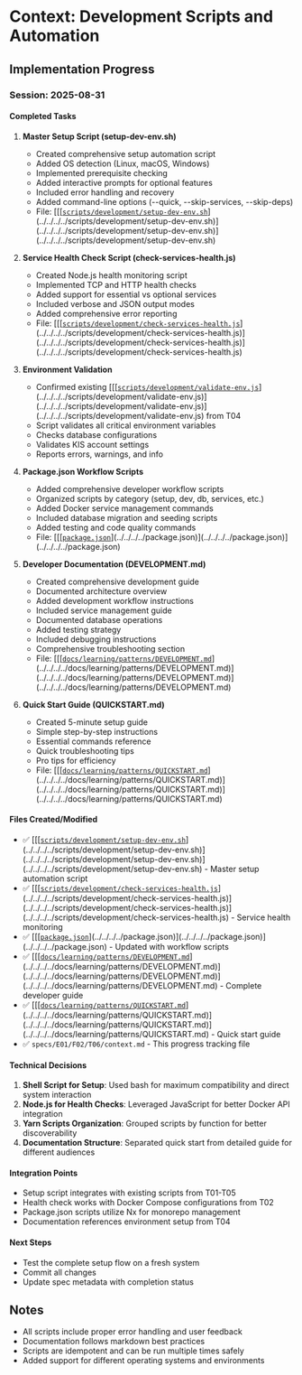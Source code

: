 # Context: Development Scripts and Automation

## Implementation Progress

### Session: 2025-08-31

#### Completed Tasks

1. **Master Setup Script (setup-dev-env.sh)**
   - Created comprehensive setup automation script
   - Added OS detection (Linux, macOS, Windows)
   - Implemented prerequisite checking
   - Added interactive prompts for optional features
   - Included error handling and recovery
   - Added command-line options (--quick, --skip-services, --skip-deps)
   - File: [[[[`scripts/development/setup-dev-env.sh`](../../../../scripts/development/setup-dev-env.sh)](../../../../scripts/development/setup-dev-env.sh)](../../../../scripts/development/setup-dev-env.sh)](../../../../scripts/development/setup-dev-env.sh)

2. **Service Health Check Script (check-services-health.js)**
   - Created Node.js health monitoring script
   - Implemented TCP and HTTP health checks
   - Added support for essential vs optional services
   - Included verbose and JSON output modes
   - Added comprehensive error reporting
   - File: [[[[`scripts/development/check-services-health.js`](../../../../scripts/development/check-services-health.js)](../../../../scripts/development/check-services-health.js)](../../../../scripts/development/check-services-health.js)](../../../../scripts/development/check-services-health.js)

3. **Environment Validation**
   - Confirmed existing [[[[`scripts/development/validate-env.js`](../../../../scripts/development/validate-env.js)](../../../../scripts/development/validate-env.js)](../../../../scripts/development/validate-env.js)](../../../../scripts/development/validate-env.js) from T04
   - Script validates all critical environment variables
   - Checks database configurations
   - Validates KIS account settings
   - Reports errors, warnings, and info

4. **Package.json Workflow Scripts**
   - Added comprehensive developer workflow scripts
   - Organized scripts by category (setup, dev, db, services, etc.)
   - Added Docker service management commands
   - Included database migration and seeding scripts
   - Added testing and code quality commands
   - File: [[[[`package.json`](../../../../package.json)](../../../../package.json)](../../../../package.json)](../../../../package.json)

5. **Developer Documentation (DEVELOPMENT.md)**
   - Created comprehensive development guide
   - Documented architecture overview
   - Added development workflow instructions
   - Included service management guide
   - Documented database operations
   - Added testing strategy
   - Included debugging instructions
   - Comprehensive troubleshooting section
   - File: [[[[`docs/learning/patterns/DEVELOPMENT.md`](../../../../docs/learning/patterns/DEVELOPMENT.md)](../../../../docs/learning/patterns/DEVELOPMENT.md)](../../../../docs/learning/patterns/DEVELOPMENT.md)](../../../../docs/learning/patterns/DEVELOPMENT.md)

6. **Quick Start Guide (QUICKSTART.md)**
   - Created 5-minute setup guide
   - Simple step-by-step instructions
   - Essential commands reference
   - Quick troubleshooting tips
   - Pro tips for efficiency
   - File: [[[[`docs/learning/patterns/QUICKSTART.md`](../../../../docs/learning/patterns/QUICKSTART.md)](../../../../docs/learning/patterns/QUICKSTART.md)](../../../../docs/learning/patterns/QUICKSTART.md)](../../../../docs/learning/patterns/QUICKSTART.md)

#### Files Created/Modified

- ✅ [[[[`scripts/development/setup-dev-env.sh`](../../../../scripts/development/setup-dev-env.sh)](../../../../scripts/development/setup-dev-env.sh)](../../../../scripts/development/setup-dev-env.sh)](../../../../scripts/development/setup-dev-env.sh) - Master setup automation script
- ✅ [[[[`scripts/development/check-services-health.js`](../../../../scripts/development/check-services-health.js)](../../../../scripts/development/check-services-health.js)](../../../../scripts/development/check-services-health.js)](../../../../scripts/development/check-services-health.js) - Service health monitoring
- ✅ [[[[`package.json`](../../../../package.json)](../../../../package.json)](../../../../package.json)](../../../../package.json) - Updated with workflow scripts
- ✅ [[[[`docs/learning/patterns/DEVELOPMENT.md`](../../../../docs/learning/patterns/DEVELOPMENT.md)](../../../../docs/learning/patterns/DEVELOPMENT.md)](../../../../docs/learning/patterns/DEVELOPMENT.md)](../../../../docs/learning/patterns/DEVELOPMENT.md) - Complete developer guide
- ✅ [[[[`docs/learning/patterns/QUICKSTART.md`](../../../../docs/learning/patterns/QUICKSTART.md)](../../../../docs/learning/patterns/QUICKSTART.md)](../../../../docs/learning/patterns/QUICKSTART.md)](../../../../docs/learning/patterns/QUICKSTART.md) - Quick start guide
- ✅ `specs/E01/F02/T06/context.md` - This progress tracking file

#### Technical Decisions

1. **Shell Script for Setup**: Used bash for maximum compatibility and direct system interaction
2. **Node.js for Health Checks**: Leveraged JavaScript for better Docker API integration
3. **Yarn Scripts Organization**: Grouped scripts by function for better discoverability
4. **Documentation Structure**: Separated quick start from detailed guide for different audiences

#### Integration Points

- Setup script integrates with existing scripts from T01-T05
- Health check works with Docker Compose configurations from T02
- Package.json scripts utilize Nx for monorepo management
- Documentation references environment setup from T04

#### Next Steps

- Test the complete setup flow on a fresh system
- Commit all changes
- Update spec metadata with completion status

## Notes

- All scripts include proper error handling and user feedback
- Documentation follows markdown best practices
- Scripts are idempotent and can be run multiple times safely
- Added support for different operating systems and environments
